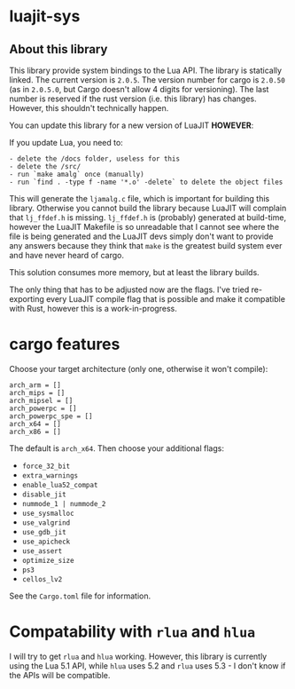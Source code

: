 # luajit-sys

## About this library

This library provide system bindings to the Lua API. The library is statically linked.
The current version is `2.0.5`. The version number for cargo is `2.0.50`
(as in `2.0.5.0`, but Cargo doesn't allow 4 digits for versioning). The last number is
reserved if the rust version (i.e. this library) has changes. However, this shouldn't
technically happen.

You can update this library for a new version of LuaJIT **HOWEVER**:

If you update Lua, you need to:

    - delete the /docs folder, useless for this
    - delete the /src/
    - run `make amalg` once (manually)
    - run `find . -type f -name '*.o' -delete` to delete the object files

This will generate the `ljamalg.c` file, which is important for building this
library. Otherwise you cannot build the library because LuaJIT will complain
that `lj_ffdef.h` is missing. `lj_ffdef.h` is (probably) generated at build-time,
however the LuaJIT Makefile is so unreadable that I cannot see where the file is
being generated and the LuaJIT devs simply don't want to provide any
answers because they think that `make` is the greatest build system ever and
have never heard of cargo.

This solution consumes more memory, but at least the library builds.

The only thing that has to be adjusted now are the flags. I've tried re-exporting
every LuaJIT compile flag that is possible and make it compatible with Rust,
however this is a work-in-progress.

# cargo features

Choose your target architecture (only one, otherwise it won't compile):

```
arch_arm = []
arch_mips = []
arch_mipsel = []
arch_powerpc = []
arch_powerpc_spe = []
arch_x64 = []
arch_x86 = []
```

The default is `arch_x64`. Then choose your additional flags:

- `force_32_bit`
- `extra_warnings`
- `enable_lua52_compat`
- `disable_jit`
- `nummode_1 | nummode_2`
- `use_sysmalloc`
- `use_valgrind`
- `use_gdb_jit`
- `use_apicheck`
- `use_assert`
- `optimize_size`
- `ps3`
- `cellos_lv2`

See the `Cargo.toml` file for information.

# Compatability with `rlua` and `hlua`

I will try to get `rlua` and `hlua` working. However, this library is currently using
the Lua 5.1 API, while `hlua` uses 5.2 and `rlua` uses 5.3 - I don't know if the APIs
will be compatible.

